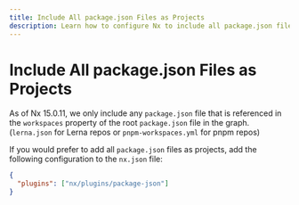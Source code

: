 ```yaml
---
title: Include All package.json Files as Projects
description: Learn how to configure Nx to include all package.json files as projects in your workspace graph, not just those referenced in workspaces configuration.
---
```


# Include All package.json Files as Projects

As of Nx 15.0.11, we only include any `package.json` file that is referenced in the `workspaces` property of the root `package.json` file in the graph. (`lerna.json` for Lerna repos or `pnpm-workspaces.yml` for pnpm repos)

If you would prefer to add all `package.json` files as projects, add the following configuration to the `nx.json` file:

```json {% filename="nx.json" %}
{
  "plugins": ["nx/plugins/package-json"]
}
```
